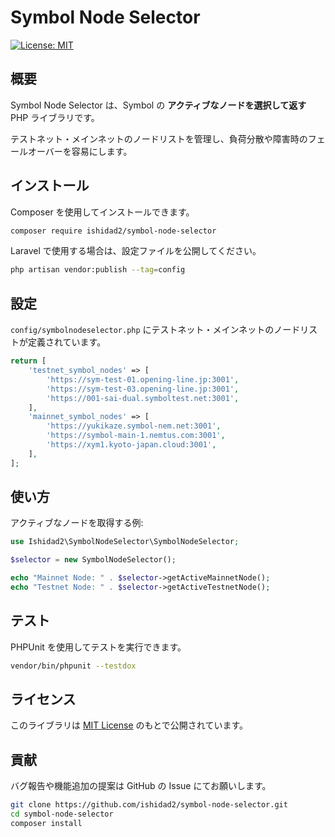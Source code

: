 # Symbol Node Selector

[![License: MIT](https://img.shields.io/badge/License-MIT-yellow.svg)](https://opensource.org/licenses/MIT)


## 概要
Symbol Node Selector は、Symbol の **アクティブなノードを選択して返す** PHP ライブラリです。 

テストネット・メインネットのノードリストを管理し、負荷分散や障害時のフェールオーバーを容易にします。

## インストール

Composer を使用してインストールできます。

```sh
composer require ishidad2/symbol-node-selector
```

Laravel で使用する場合は、設定ファイルを公開してください。

```sh
php artisan vendor:publish --tag=config
```

## 設定
`config/symbolnodeselector.php` にテストネット・メインネットのノードリストが定義されています。

```php
return [
    'testnet_symbol_nodes' => [
        'https://sym-test-01.opening-line.jp:3001',
        'https://sym-test-03.opening-line.jp:3001',
        'https://001-sai-dual.symboltest.net:3001',
    ],
    'mainnet_symbol_nodes' => [
        'https://yukikaze.symbol-nem.net:3001',
        'https://symbol-main-1.nemtus.com:3001',
        'https://xym1.kyoto-japan.cloud:3001',
    ],
];
```

## 使い方

アクティブなノードを取得する例:

```php
use Ishidad2\SymbolNodeSelector\SymbolNodeSelector;

$selector = new SymbolNodeSelector();

echo "Mainnet Node: " . $selector->getActiveMainnetNode();
echo "Testnet Node: " . $selector->getActiveTestnetNode();
```

## テスト

PHPUnit を使用してテストを実行できます。

```sh
vendor/bin/phpunit --testdox
```

## ライセンス

このライブラリは [MIT License](https://opensource.org/licenses/MIT) のもとで公開されています。

## 貢献

バグ報告や機能追加の提案は GitHub の Issue にてお願いします。

```sh
git clone https://github.com/ishidad2/symbol-node-selector.git
cd symbol-node-selector
composer install
```

